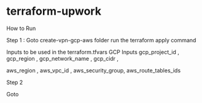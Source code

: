 # terraform-upwork

How to Run 

Step 1 : 
Goto  create-vpn-gcp-aws folder 
run the terraform apply command 

Inputs to be used in the terraform.tfvars 
GCP Inputs 
gcp_project_id ,
gcp_region ,
gcp_network_name ,
gcp_cidr ,

aws_region ,
aws_vpc_id ,
aws_security_group,
aws_route_tables_ids 


Step 2

Goto 



